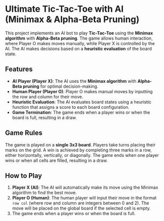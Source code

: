 # Ultimate Tic-Tac-Toe with AI (Minimax & Alpha-Beta Pruning)

This project implements an AI bot to play **Tic-Tac-Toe** using the **Minimax algorithm** with **Alpha-Beta pruning**. The game allows human interaction, where Player O makes moves manually, while Player X is controlled by the AI. The AI makes decisions based on a **heuristic evaluation** of the board state.

## Features

- **AI Player (Player X)**: The AI uses the **Minimax algorithm** with **Alpha-Beta pruning** for optimal decision-making.
- **Human Player (Player O)**: Player O makes manual moves by inputting the row and column for their move.
- **Heuristic Evaluation**: The AI evaluates board states using a heuristic function that assigns a score to each board configuration.
- **Game Termination**: The game ends when a player wins or when the board is full, resulting in a draw.

## Game Rules

The game is played on a **single 3x3 board**. Players take turns placing their marks on the grid. A win is achieved by completing three marks in a row, either horizontally, vertically, or diagonally. The game ends when one player wins or when all cells are filled, resulting in a draw.

## How to Play

1. **Player X (AI)**: The AI will automatically make its move using the Minimax algorithm to find the best move.
2. **Player O (Human)**: The human player will input their move in the format `row col` (where row and column are integers between 0 and 2). The move will be placed on the global board if the selected cell is empty.
3. The game ends when a player wins or when the board is full.